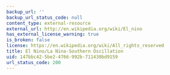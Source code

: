 ```yaml
---
backup_url: ''
backup_url_status_code: null
content_type: external-resource
external_url: http://en.wikipedia.org/wiki/El_nino
has_external_license_warning: true
is_broken: false
license: https://en.wikipedia.org/wiki/All_rights_reserved
title: El Nino/La Nina-Southern Oscillation
uid: 147bbc42-5be2-4766-992b-711430bd9159
url_status_code: 200
---
```

